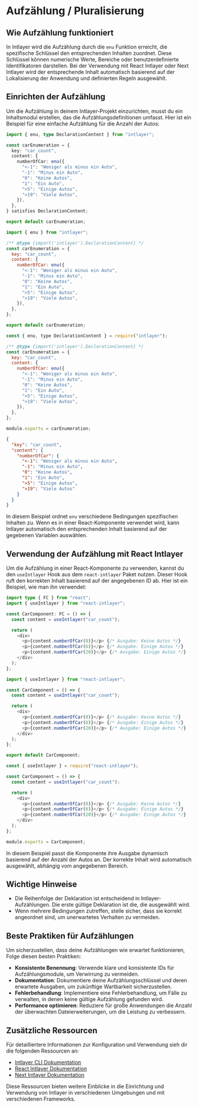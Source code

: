 # Aufzählung / Pluralisierung

## Wie Aufzählung funktioniert

In Intlayer wird die Aufzählung durch die `enu` Funktion erreicht, die spezifische Schlüssel den entsprechenden Inhalten zuordnet. Diese Schlüssel können numerische Werte, Bereiche oder benutzerdefinierte Identifikatoren darstellen. Bei der Verwendung mit React Intlayer oder Next Intlayer wird der entsprechende Inhalt automatisch basierend auf der Lokalisierung der Anwendung und definierten Regeln ausgewählt.

## Einrichten der Aufzählung

Um die Aufzählung in deinem Intlayer-Projekt einzurichten, musst du ein Inhaltsmodul erstellen, das die Aufzählungsdefinitionen umfasst. Hier ist ein Beispiel für eine einfache Aufzählung für die Anzahl der Autos:

```typescript fileName="**/*.content.ts" contentDeclarationFormat="typescript"
import { enu, type DeclarationContent } from "intlayer";

const carEnumeration = {
  key: "car_count",
  content: {
    numberOfCar: enu({
      "<-1": "Weniger als minus ein Auto",
      "-1": "Minus ein Auto",
      "0": "Keine Autos",
      "1": "Ein Auto",
      ">5": "Einige Autos",
      ">19": "Viele Autos",
    }),
  },
} satisfies DeclarationContent;

export default carEnumeration;
```

```javascript fileName="**/*.content.mjs" contentDeclarationFormat="esm"
import { enu } from "intlayer";

/** @type {import('intlayer').DeclarationContent} */
const carEnumeration = {
  key: "car_count",
  content: {
    numberOfCar: enu({
      "<-1": "Weniger als minus ein Auto",
      "-1": "Minus ein Auto",
      "0": "Keine Autos",
      "1": "Ein Auto",
      ">5": "Einige Autos",
      ">19": "Viele Autos",
    }),
  },
};

export default carEnumeration;
```

```javascript fileName="**/*.content.cjs" contentDeclarationFormat="commonjs"
const { enu, type DeclarationContent } = require("intlayer");

/** @type {import('intlayer').DeclarationContent} */
const carEnumeration = {
  key: "car_count",
  content: {
    numberOfCar: enu({
      "<-1": "Weniger als minus ein Auto",
      "-1": "Minus ein Auto",
      "0": "Keine Autos",
      "1": "Ein Auto",
      ">5": "Einige Autos",
      ">19": "Viele Autos",
    }),
  },
};

module.exports = carEnumeration;
```

```json fileName="**/*.content.json" contentDeclarationFormat="json"
{
  "key": "car_count",
  "content": {
    "numberOfCar": {
      "<-1": "Weniger als minus ein Auto",
      "-1": "Minus ein Auto",
      "0": "Keine Autos",
      "1": "Ein Auto",
      ">5": "Einige Autos",
      ">19": "Viele Autos"
    }
  }
}
```

In diesem Beispiel ordnet `enu` verschiedene Bedingungen spezifischen Inhalten zu. Wenn es in einer React-Komponente verwendet wird, kann Intlayer automatisch den entsprechenden Inhalt basierend auf der gegebenen Variablen auswählen.

## Verwendung der Aufzählung mit React Intlayer

Um die Aufzählung in einer React-Komponente zu verwenden, kannst du den `useIntlayer` Hook aus dem `react-intlayer` Paket nutzen. Dieser Hook ruft den korrekten Inhalt basierend auf der angegebenen ID ab. Hier ist ein Beispiel, wie man ihn verwendet:

```typescript fileName="**/*.tsx" codeFormat="typescript"
import type { FC } from "react";
import { useIntlayer } from "react-intlayer";

const CarComponent: FC = () => {
  const content = useIntlayer("car_count");

  return (
    <div>
      <p>{content.numberOfCar(0)}</p> {/* Ausgabe: Keine Autos */}
      <p>{content.numberOfCar(6)}</p> {/* Ausgabe: Einige Autos */}
      <p>{content.numberOfCar(20)}</p> {/* Ausgabe: Einige Autos */}
    </div>
  );
};
```

```javascript fileName="**/*.mjx" codeFormat="esm"
import { useIntlayer } from "react-intlayer";

const CarComponent = () => {
  const content = useIntlayer("car_count");

  return (
    <div>
      <p>{content.numberOfCar(0)}</p> {/* Ausgabe: Keine Autos */}
      <p>{content.numberOfCar(6)}</p> {/* Ausgabe: Einige Autos */}
      <p>{content.numberOfCar(20)}</p> {/* Ausgabe: Einige Autos */}
    </div>
  );
};

export default CarComponent;
```

```javascript fileName="**/*.cjs" codeFormat="commonjs"
const { useIntlayer } = require("react-intlayer");

const CarComponent = () => {
  const content = useIntlayer("car_count");

  return (
    <div>
      <p>{content.numberOfCar(0)}</p> {/* Ausgabe: Keine Autos */}
      <p>{content.numberOfCar(6)}</p> {/* Ausgabe: Einige Autos */}
      <p>{content.numberOfCar(20)}</p> {/* Ausgabe: Einige Autos */}
    </div>
  );
};

module.exports = CarComponent;
```

In diesem Beispiel passt die Komponente ihre Ausgabe dynamisch basierend auf der Anzahl der Autos an. Der korrekte Inhalt wird automatisch ausgewählt, abhängig vom angegebenen Bereich.

## Wichtige Hinweise

- Die Reihenfolge der Deklaration ist entscheidend in Intlayer-Aufzählungen. Die erste gültige Deklaration ist die, die ausgewählt wird.
- Wenn mehrere Bedingungen zutreffen, stelle sicher, dass sie korrekt angeordnet sind, um unerwartetes Verhalten zu vermeiden.

## Beste Praktiken für Aufzählungen

Um sicherzustellen, dass deine Aufzählungen wie erwartet funktionieren, Folge diesen besten Praktiken:

- **Konsistente Benennung**: Verwende klare und konsistente IDs für Aufzählungsmodule, um Verwirrung zu vermeiden.
- **Dokumentation**: Dokumentiere deine Aufzählungsschlüssel und deren erwartete Ausgaben, um zukünftige Wartbarkeit sicherzustellen.
- **Fehlerbehandlung**: Implementiere eine Fehlerbehandlung, um Fälle zu verwalten, in denen keine gültige Aufzählung gefunden wird.
- **Performance optimieren**: Reduziere für große Anwendungen die Anzahl der überwachten Dateierweiterungen, um die Leistung zu verbessern.

## Zusätzliche Ressourcen

Für detailliertere Informationen zur Konfiguration und Verwendung sieh dir die folgenden Ressourcen an:

- [Intlayer CLI Dokumentation](https://github.com/aymericzip/intlayer/blob/main/docs/de/intlayer_cli.md)
- [React Intlayer Dokumentation](https://github.com/aymericzip/intlayer/blob/main/docs/de/intlayer_with_create_react_app.md)
- [Next Intlayer Dokumentation](https://github.com/aymericzip/intlayer/blob/main/docs/de/intlayer_with_nextjs_15.md)

Diese Ressourcen bieten weitere Einblicke in die Einrichtung und Verwendung von Intlayer in verschiedenen Umgebungen und mit verschiedenen Frameworks.
